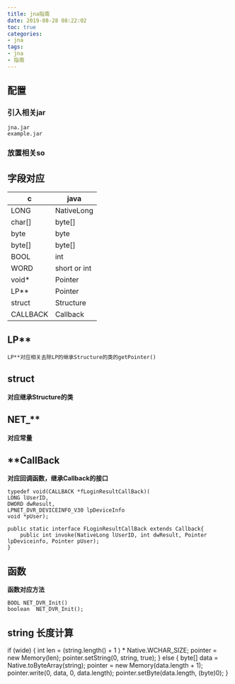 ```yaml
---
title: jna指南
date: 2019-08-28 08:22:02
toc: true
categories:
- jna
tags:
- jna
- 指南
---
```


## 配置

### 引入相关jar

```
jna.jar
example.jar
```

### 放置相关so

## 字段对应

c|java
-|-|
LONG|NativeLong
char[]|byte[]
byte|byte
byte[]|byte[]
BOOL|int
WORD|short or int
void*|Pointer
LP**|Pointer
struct|Structure
CALLBACK|Callback

## LP**

```
LP**对应相关去除LP的继承Structure的类的getPointer()
```

## struct

**对应继承Structure的类**

## NET_**

**对应常量**

## **CallBack

**对应回调函数，继承Callback的接口**

```
typedef void(CALLBACK *fLoginResultCallBack)(
LONG lUserID,
DWORD dwResult,
LPNET_DVR_DEVICEINFO_V30 lpDeviceInfo
void *pUser);

public static interface FLoginResultCallBack extends Callback{
    public int invoke(NativeLong lUserID, int dwResult, Pointer lpDeviceinfo, Pointer pUser);
}
```

## 函数

**函数对应方法**

```
BOOL NET_DVR_Init()
boolean  NET_DVR_Init();
```

## string 长度计算
if (wide) {
    int len = (string.length() + 1 ) * Native.WCHAR_SIZE;
    pointer = new Memory(len);
    pointer.setString(0, string, true);
}
else {
    byte[] data = Native.toByteArray(string);
    pointer = new Memory(data.length + 1);
    pointer.write(0, data, 0, data.length);
    pointer.setByte(data.length, (byte)0);
}